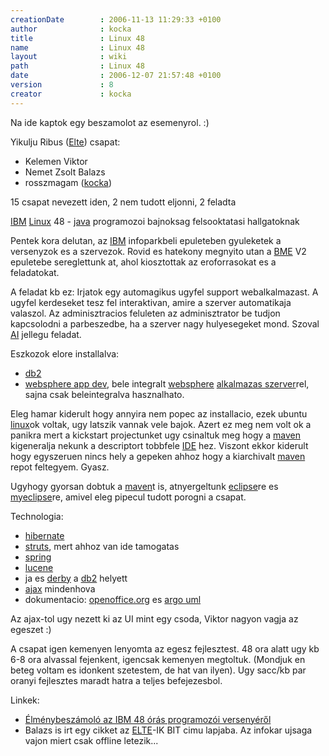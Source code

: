 ```yaml
---
creationDate        : 2006-11-13 11:29:33 +0100 
author              : kocka 
title               : Linux 48 
name                : Linux 48 
layout              : wiki 
path                : Linux 48 
date                : 2006-12-07 21:57:48 +0100 
version             : 8 
creator             : kocka 
---
```

Na ide kaptok egy beszamolot az esemenyrol. :)

Yikulju Ribus ([Elte](elte.html)) csapat:

*   Kelemen Viktor
*   Nemet Zsolt Balazs
*   rosszmagam ([kocka](kocka.html))

15 csapat nevezett iden, 2 nem tudott eljonni, 2 feladta

[IBM](IBM.html) [Linux](Linux.html) 48 - [java](java.html) programozoi bajnoksag felsooktatasi hallgatoknak

Pentek kora delutan, az [IBM](IBM.html) infoparkbeli epuleteben gyuleketek a versenyzok es a szervezok. Rovid es hatekony megnyito utan a [BME](Missing.html) V2 epuletebe sereglettunk at, ahol kiosztottak az eroforrasokat es a feladatokat.

A feladat kb ez: Irjatok egy automagikus ugyfel support webalkalmazast. A ugyfel kerdeseket tesz fel interaktivan, amire a szerver automatikaja valaszol. Az adminisztracios feluleten az adminisztrator be tudjon kapcsolodni a parbeszedbe, ha a szerver nagy hulyesegeket mond. Szoval [AI](AI.html) jellegu feladat.

Eszkozok elore installalva:

*   [db2](DB2.html)
*   [websphere app dev](Websphere%20App%20Dev.html), bele integralt [websphere](Websphere.html) [alkalmazas szerver](Alkalmazas%20Szerver.html)rel, sajna csak beleintegralva hasznalhato.

Eleg hamar kiderult hogy annyira nem popec az installacio, ezek ubuntu [linux](Linux.html)ok voltak, ugy latszik vannak vele bajok. Azert ez meg nem volt ok a panikra mert a kickstart projectunket ugy csinaltuk meg hogy a [maven](maven.html) kigeneralja nekunk a descriptort tobbfele [IDE](IDE.html) hez. Viszont ekkor kiderult hogy egyszeruen nincs hely a gepeken ahhoz hogy a kiarchivalt [maven](maven.html) repot feltegyem. Gyasz.

Ugyhogy gyorsan dobtuk a [maven](maven.html)t is, atnyergeltunk [eclipse](Eclipse.html)re es [myeclipse](myeclipse.html)re, amivel eleg pipecul tudott porogni a csapat.

Technologia:

*   [hibernate](Hibernate.html)
*   [struts](struts.html), mert ahhoz van ide tamogatas
*   [spring](spring.html)
*   [lucene](Lucene.html)
*   ja es [derby](Derby.html) a [db2](DB2.html) helyett
*   [ajax](ajax.html) mindenhova
*   dokumentacio: [openoffice.org](OpenOffice.org.html) es [argo uml](Argo%20UML.html)

Az ajax-tol ugy nezett ki az UI mint egy csoda, Viktor nagyon vagja az egeszet :)

A csapat igen kemenyen lenyomta az egesz fejlesztest. 48 ora alatt ugy kb 6-8 ora alvassal fejenkent, igencsak kemenyen megtoltuk. (Mondjuk en beteg voltam es idonkent szetestem, de hat van ilyen). Ugy sacc/kb par oranyi fejlesztes maradt hatra a teljes befejezesbol.

Linkek:

*   [Élménybeszámoló az IBM 48 órás programozói versenyéről](http://www.javaforum.hu/?newsId=170)
*   Balazs is irt egy cikket az [ELTE](elte.html)-IK BIT cimu lapjaba. Az infokar ujsaga vajon miert csak offline letezik...
